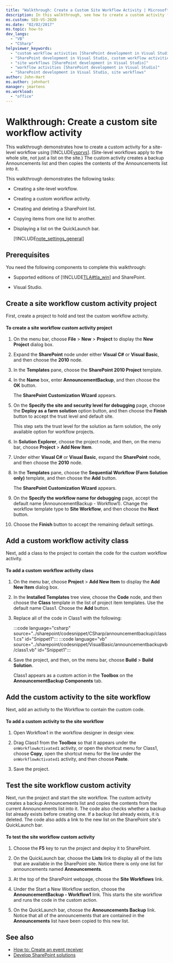 ```yaml
---
title: "Walkthrough: Create a Custom Site Workflow Activity | Microsoft Docs"
description: In this walkthrough, see how to create a custom activity for a site-level SharePoint workflow using Visual Studio.
ms.custom: SEO-VS-2020
ms.date: "02/02/2017"
ms.topic: how-to
dev_langs:
  - "VB"
  - "CSharp"
helpviewer_keywords:
  - "custom workflow activities [SharePoint development in Visual Studio]"
  - "SharePoint development in Visual Studio, custom workflow activities"
  - "site workflows [SharePoint development in Visual Studio]"
  - "workflow activities [SharePoint development in Visual Studio]"
  - "SharePoint development in Visual Studio, site workflows"
author: John-Hart
ms.author: johnhart
manager: jmartens
ms.workload:
  - "office"
---
```

# Walkthrough: Create a custom site workflow activity
  This walkthrough demonstrates how to create a custom activity for a site-level workflow using [!INCLUDE[vsprvs](../sharepoint/includes/vsprvs-md.md)]. (Site-level workflows apply to the whole site, not just a list on the site.) The custom activity creates a backup Announcements list and then copies the contents of the Announcements list into it.

 This walkthrough demonstrates the following tasks:

- Creating a site-level workflow.

- Creating a custom workflow activity.

- Creating and deleting a SharePoint list.

- Copying items from one list to another.

- Displaying a list on the QuickLaunch bar.

  [!INCLUDE[note_settings_general](../sharepoint/includes/note-settings-general-md.md)]

## Prerequisites
 You need the following components to complete this walkthrough:

- Supported editions of [!INCLUDE[TLA#tla_win](../sharepoint/includes/tlasharptla-win-md.md)] and SharePoint.

- Visual Studio.

## Create a site workflow custom activity project
 First, create a project to hold and test the custom workflow activity.

#### To create a site workflow custom activity project

1. On the menu bar, choose **File** > **New** > **Project** to display the **New Project** dialog box.

2. Expand the **SharePoint** node under either **Visual C#** or **Visual Basic**, and then choose the **2010** node.

3. In the **Templates** pane, choose the **SharePoint 2010 Project** template.

4. In the **Name** box, enter **AnnouncementBackup**, and then choose the **OK** button.

     The **SharePoint Customization Wizard** appears.

5. On the **Specify the site and security level for debugging** page, choose the **Deploy as a farm solution** option button, and then choose the **Finish** button to accept the trust level and default site.

     This step sets the trust level for the solution as farm solution, the only available option for workflow projects.

6. In **Solution Explorer**, choose the project node, and then, on the menu bar, choose **Project** > **Add New Item**.

7. Under either **Visual C#** or **Visual Basic**, expand the **SharePoint** node, and then choose the **2010** node.

8. In the **Templates** pane, choose the **Sequential Workflow (Farm Solution only)** template, and then choose the **Add** button.

     The **SharePoint Customization Wizard** appears.

9. On the **Specify the workflow name for debugging** page, accept the default name (AnnouncementBackup - Workflow1). Change the workflow template type to **Site Workflow**, and then choose the **Next** button.

10. Choose the **Finish** button to accept the remaining default settings.

## Add a custom workflow activity class
 Next, add a class to the project to contain the code for the custom workflow activity.

#### To add a custom workflow activity class

1. On the menu bar, choose **Project** > **Add New Item** to display the **Add New Item** dialog box.

2. In the **Installed Templates** tree view, choose the **Code** node, and then choose the **Class** template in the list of project item templates. Use the default name Class1. Choose the **Add** button.

3. Replace all of the code in Class1 with the following:

     :::code language="csharp" source="../sharepoint/codesnippet/CSharp/announcementbackup/class1.cs" id="Snippet1":::
     :::code language="vb" source="../sharepoint/codesnippet/VisualBasic/announcementbackupvb/class1.vb" id="Snippet1":::

4. Save the project, and then, on the menu bar, choose **Build** > **Build Solution**.

     Class1 appears as a custom action in the **Toolbox** on the **AnnouncementBackup Components** tab.

## Add the custom activity to the site workflow
 Next, add an activity to the Workflow to contain the custom code.

#### To add a custom activity to the site workflow

1. Open Workflow1 in the workflow designer in design view.

2. Drag Class1 from the **Toolbox** so that it appears under the `onWorkflowActivated1` activity, or open the shortcut menu for Class1, choose **Copy**, open the shortcut menu for the line under the `onWorkflowActivated1` activity, and then choose **Paste**.

3. Save the project.

## Test the site workflow custom activity
 Next, run the project and start the site workflow. The custom activity creates a backup Announcements list and copies the contents from the current Announcements list into it. The code also checks whether a backup list already exists before creating one. If a backup list already exists, it is deleted. The code also adds a link to the new list on the SharePoint site's QuickLaunch bar.

#### To test the site workflow custom activity

1. Choose the **F5** key to run the project and deploy it to SharePoint.

2. On the QuickLaunch bar, choose the **Lists** link to display all of the lists that are available in the SharePoint site. Notice there is only one list for announcements named **Announcements**.

3. At the top of the SharePoint webpage, choose the **Site Workflows** link.

4. Under the Start a New Workflow section, choose the **AnnouncementBackup - Workflow1** link. This starts the site workflow and runs the code in the custom action.

5. On the QuickLaunch bar, choose the **Announcements Backup** link. Notice that all of the announcements that are contained in the **Announcements** list have been copied to this new list.

## See also
- [How to: Create an event receiver](../sharepoint/how-to-create-an-event-receiver.md)
- [Develop SharePoint solutions](../sharepoint/developing-sharepoint-solutions.md)
